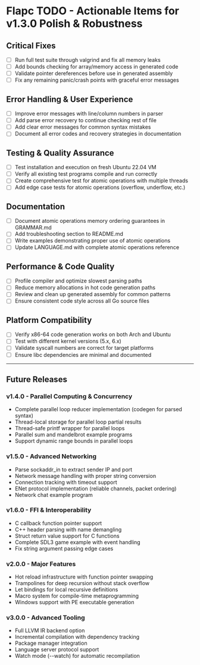 # Flapc TODO - Actionable Items for v1.3.0 Polish & Robustness

## Critical Fixes
- [ ] Run full test suite through valgrind and fix all memory leaks
- [ ] Add bounds checking for array/memory access in generated code
- [ ] Validate pointer dereferences before use in generated assembly
- [ ] Fix any remaining panic/crash points with graceful error messages

## Error Handling & User Experience
- [ ] Improve error messages with line/column numbers in parser
- [ ] Add parse error recovery to continue checking rest of file
- [ ] Add clear error messages for common syntax mistakes
- [ ] Document all error codes and recovery strategies in documentation

## Testing & Quality Assurance
- [ ] Test installation and execution on fresh Ubuntu 22.04 VM
- [ ] Verify all existing test programs compile and run correctly
- [ ] Create comprehensive test for atomic operations with multiple threads
- [ ] Add edge case tests for atomic operations (overflow, underflow, etc.)

## Documentation
- [ ] Document atomic operations memory ordering guarantees in GRAMMAR.md
- [ ] Add troubleshooting section to README.md
- [ ] Write examples demonstrating proper use of atomic operations
- [ ] Update LANGUAGE.md with complete atomic operations reference

## Performance & Code Quality
- [ ] Profile compiler and optimize slowest parsing paths
- [ ] Reduce memory allocations in hot code generation paths
- [ ] Review and clean up generated assembly for common patterns
- [ ] Ensure consistent code style across all Go source files

## Platform Compatibility
- [ ] Verify x86-64 code generation works on both Arch and Ubuntu
- [ ] Test with different kernel versions (5.x, 6.x)
- [ ] Validate syscall numbers are correct for target platforms
- [ ] Ensure libc dependencies are minimal and documented

---

## Future Releases

### v1.4.0 - Parallel Computing & Concurrency
- Complete parallel loop reducer implementation (codegen for parsed syntax)
- Thread-local storage for parallel loop partial results
- Thread-safe printf wrapper for parallel loops
- Parallel sum and mandelbrot example programs
- Support dynamic range bounds in parallel loops

### v1.5.0 - Advanced Networking
- Parse sockaddr_in to extract sender IP and port
- Network message handling with proper string conversion
- Connection tracking with timeout support
- ENet protocol implementation (reliable channels, packet ordering)
- Network chat example program

### v1.6.0 - FFI & Interoperability
- C callback function pointer support
- C++ header parsing with name demangling
- Struct return value support for C functions
- Complete SDL3 game example with event handling
- Fix string argument passing edge cases

### v2.0.0 - Major Features
- Hot reload infrastructure with function pointer swapping
- Trampolines for deep recursion without stack overflow
- Let bindings for local recursive definitions
- Macro system for compile-time metaprogramming
- Windows support with PE executable generation

### v3.0.0 - Advanced Tooling
- Full LLVM IR backend option
- Incremental compilation with dependency tracking
- Package manager integration
- Language server protocol support
- Watch mode (--watch) for automatic recompilation